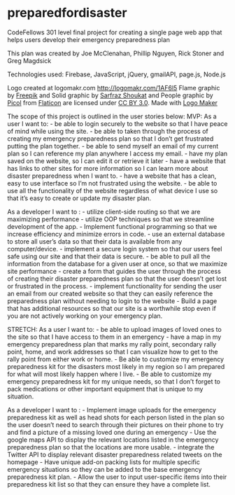 # preparedfordisaster
CodeFellows 301 level final project for creating a single page web app that helps users develop their emergency preparedness plan

This plan was created by Joe McClenahan, Phillip Nguyen, Rick Stoner and Greg Magdsick

Technologies used: Firebase, JavaScript, jQuery, gmailAPI, page.js, Node.js

Logo created at logomakr.com
http://logomakr.com/1AF6l5
Flame graphic by <a href="http://www.freepik.com/">Freepik</a>
and Solid graphic by <a href="http://www.greepit.com">Sarfraz Shoukat</a> and
People graphic by <a href="http://picol.org">Picol</a> from <a href="http://www.flaticon.com/">Flaticon</a> are licensed under <a href="http://creativecommons.org/licenses/by/3.0/" title="Creative Commons BY 3.0">CC BY 3.0</a>. Made with <a href="http://logomakr.com" title="Logo Maker">Logo Maker</a>

The scope of this project is outlined in the user stories below:
MVP:
  As a user I want to:
    - be able to login securely to the website so that I have peace of mind while using the site.
    - be able to taken through the process of creating my emergency preparedness plan so that I don’t get frustrated putting the plan together.
    - be able to send myself an email of my current plan so I can reference my plan anywhere I access my email.
    - have my plan saved on the website, so I can edit it or retrieve it later
    - have a website that has links to other sites for more information so I can learn more about disaster preparedness when I want to.
    - have a website that has a clean, easy to use interface so I’m not frustrated using the website.
    - be able to use all the functionality of the website regardless of what device I use so that it’s easy to create or update my disaster plan.

  As a developer I want to :
    - utilize client-side routing so that we are maximizing performance
    - utilize OOP techniques so that we streamline development of the app.
    - Implement functional programming so that we increase efficiency and minimize errors in code.
    - use an external database to store all user’s data so that their data is available from any computer/device.
    - implement a secure login system so that our users feel safe using our site and that their data is secure.
    - be able to pull all the information from the database for a given user at once, so that we maximize site performance
    - create a form that guides the user through the process of creating their disaster preparedness plan so that the user doesn’t get lost or frustrated in the process.
    - implement functionality for sending the user an email from our created website so that they can easily reference the preparedness plan without needing to login to the website
    - Build a page that has additional resources so that our site is a worthwhile stop even if you are not actively working on your emergency plan.

STRETCH:
  As a user I want to:
    - be able to upload images of loved ones to the site so that I have access to them in an emergency
    - have a map in my emergency preparedness plan that marks my rally point, secondary rally point, home, and work addresses so that I can visualize how to get to the rally point from either work or home.
    - Be able to customize my emergency preparedness kit for the disasters most likely in my region so I am prepared for what will most likely happen where I live.
    - Be able to customize my emergency preparedness kit for my unique needs, so that I don’t forget to pack medications or other important equipment that is unique to my situation.

  As a developer I want to :
    - Implement image uploads for the emergency preparedness kit as well as head shots for each person listed in the plan so the user doesn’t need to search through their pictures on their phone to try and find a picture of a missing loved one during an emergency
    - Use the google maps API to display the relevant locations listed in the emergency preparedness plan so that the locations are more usable.
    - integrate the Twitter API to display relevant disaster preparedness related tweets on the homepage
    - Have unique add-on packing lists for multiple specific emergency situations so they can be added to the base emergency preparedness kit plan.
    - Allow the user to input user-specific items into their preparedness kit list so that they can ensure they have a complete list.
